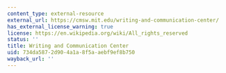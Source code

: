 ```yaml
---
content_type: external-resource
external_url: https://cmsw.mit.edu/writing-and-communication-center/
has_external_license_warning: true
license: https://en.wikipedia.org/wiki/All_rights_reserved
status: ''
title: Writing and Communication Center
uid: 734da587-2d90-4a1a-8f5a-aebf9ef8b750
wayback_url: ''
---
```

